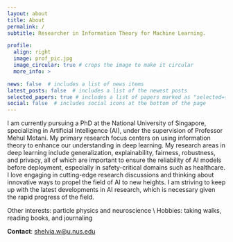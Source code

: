 ```yaml
---
layout: about
title: About
permalink: /
subtitle: Researcher in Information Theory for Machine Learning.

profile:
  align: right
  image: prof_pic.jpg
  image_circular: true # crops the image to make it circular
  more_info: >

news: false  # includes a list of news items
latest_posts: false  # includes a list of the newest posts
selected_papers: true # includes a list of papers marked as "selected={true}"
social: false  # includes social icons at the bottom of the page
---
```



I am currently pursuing a PhD at the National University of Singapore, specializing in Artificial Intelligence (AI), under the supervision of Professor Mehul Motani. My primary research focus centers on using information theory to enhance our understanding in deep learning. My research areas in deep learning include generalization, explainability, fairness, robustness, and privacy, all of which are important to ensure the reliability of AI models before deployment, especially in safety-critical domains such as healthcare. I love engaging in cutting-edge research discussions and thinking about innovative ways to propel the field of AI to new heights. I am striving to keep up with the latest developments in AI research, which is necessary given the rapid progress of the field.

Other interests: particle physics and neuroscience \\
Hobbies: taking walks, reading books, and journaling

<strong>Contact</strong>: shelvia.w@u.nus.edu
